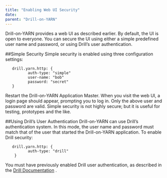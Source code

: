 ```yaml
---
title: "Enabling Web UI Security"
date:  
parent: "Drill-on-YARN"
---  
```


Drill-on-YARN provides a web UI as described earlier. By default, the UI is open to everyone.
You can secure the UI using either a simple predefined user name and password, or using
Drill’s user authentication.  

##Simple Security
Simple security is enabled using three configuration settings:  

       drill.yarn.http: {
              auth-type: "simple"
              user-name: "bob"
              password: "secret"
       }  

Restart the Drill-on-YARN Application Master. When you visit the web UI, a login page should
appear, prompting you to log in. Only the above user and password are valid. Simple security is not highly secure; but it is useful for testing, prototypes and the like.  

##Using Drill’s User Authentication
Drill-on-YARN can use Drill’s authentication system. In this mode, the user name and password
must match that of the user that started the Drill-on-YARN application. To enable Drill security:  

       drill.yarn.http: {
              auth-type: "drill"
        }  

You must have previously enabled Drill user authentication, as described in the [Drill
Documentation]({{site.baseurl}}/docs/configuring-user-authentication/) .